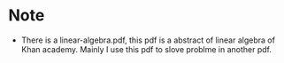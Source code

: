 # Note  
* There is a linear-algebra.pdf, this pdf is a abstract of linear algebra of Khan academy. Mainly I use this pdf to slove problme in another pdf.  
